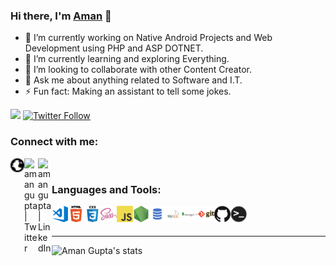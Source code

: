 ### Hi there, I'm <a href="https://amangupta2000.github.io/">Aman</a> 👋

<!--
**AMANGUPTA2000/AMANGUPTA2000** is a ✨ _special_ ✨ repository because its `README.md` (this file) appears on your GitHub profile.

Here are some ideas to get you started:
-->
- 🔭 I’m currently working on Native Android Projects and Web Development using PHP and ASP DOTNET.
- 🌱 I’m currently learning and exploring Everything.
- 👯 I’m looking to collaborate with other Content Creator.
- 💬 Ask me about anything related to Software and I.T.
- ⚡ Fun fact: Making an assistant to tell some jokes.

![](https://komarev.com/ghpvc/?username=AMANGUPTA2000&label=PROFILE+VIEWS&color=blue&style=flat-square)
[![Twitter Follow](https://img.shields.io/twitter/follow/GuptaAmanR?color=1DA1F2&logo=twitter&style=for-the-badge)](https://twitter.com/intent/follow?original_referer=https%3A%2F%2Fgithub.com%2FGuptaAmanR&screen_name=GuptaAmanR)

### Connect with me:

[<img align="left" alt="amangupta2000-portfolio" width="22px" style="color:#00ff00;background-color:#ff0000;background:#ffffff" src="https://raw.githubusercontent.com/iconic/open-iconic/master/svg/globe.svg" />][website]
[<img align="left" alt="amangupta | Twitter" width="22px" src="https://cdn.jsdelivr.net/npm/simple-icons@v3/icons/twitter.svg" />][twitter]
[<img align="left" alt="amangupta | LinkedIn" width="22px" src="https://cdn.jsdelivr.net/npm/simple-icons@v3/icons/linkedin.svg" />][linkedin]

<br />

### Languages and Tools:

<img align="left" alt="Visual Studio Code" width="26px" src="https://raw.githubusercontent.com/github/explore/80688e429a7d4ef2fca1e82350fe8e3517d3494d/topics/visual-studio-code/visual-studio-code.png" />
<img align="left" alt="HTML5" width="26px" src="https://raw.githubusercontent.com/github/explore/80688e429a7d4ef2fca1e82350fe8e3517d3494d/topics/html/html.png" />
<img align="left" alt="CSS3" width="26px" src="https://raw.githubusercontent.com/github/explore/80688e429a7d4ef2fca1e82350fe8e3517d3494d/topics/css/css.png" />
<img align="left" alt="Sass" width="26px" src="https://raw.githubusercontent.com/github/explore/80688e429a7d4ef2fca1e82350fe8e3517d3494d/topics/sass/sass.png" />
<img align="left" alt="JavaScript" width="26px" src="https://raw.githubusercontent.com/github/explore/80688e429a7d4ef2fca1e82350fe8e3517d3494d/topics/javascript/javascript.png" />
<img align="left" alt="Node.js" width="26px" src="https://raw.githubusercontent.com/github/explore/80688e429a7d4ef2fca1e82350fe8e3517d3494d/topics/nodejs/nodejs.png" />
<img align="left" alt="SQL" width="26px" src="https://raw.githubusercontent.com/github/explore/80688e429a7d4ef2fca1e82350fe8e3517d3494d/topics/sql/sql.png" />
<img align="left" alt="MySQL" width="26px" src="https://raw.githubusercontent.com/github/explore/80688e429a7d4ef2fca1e82350fe8e3517d3494d/topics/mysql/mysql.png" />
<img align="left" alt="MongoDB" width="26px" src="https://raw.githubusercontent.com/github/explore/80688e429a7d4ef2fca1e82350fe8e3517d3494d/topics/mongodb/mongodb.png" />
<img align="left" alt="Git" width="26px" src="https://raw.githubusercontent.com/github/explore/80688e429a7d4ef2fca1e82350fe8e3517d3494d/topics/git/git.png" />
<img align="left" alt="GitHub" width="26px" src="https://raw.githubusercontent.com/github/explore/78df643247d429f6cc873026c0622819ad797942/topics/github/github.png" />
<img align="left" alt="HTML5" width="26px" src="https://raw.githubusercontent.com/github/explore/80688e429a7d4ef2fca1e82350fe8e3517d3494d/topics/terminal/terminal.png" />

<br />
<br />

---

![Aman Gupta's stats](https://github-readme-stats.vercel.app/api?username=AMANGUPTA2000&show_icons=true&theme=tokyonight)




[website]: https://amangupta2000.github.io/
[twitter]: https://twitter.com/GuptaAmanR
[linkedin]: https://www.linkedin.com/in/aman-gupta-949153184/
